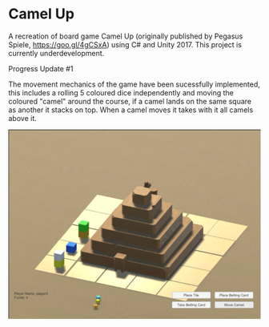 # Camel Up
A recreation of board game Camel Up (originally published by Pegasus Spiele, https://goo.gl/4gCSxA) using C# and Unity 2017. This project is currently underdevelopment. 

Progress Update #1

The movement mechanics of the game have been sucessfully implemented, this includes a rolling 5 coloured dice independently and moving the coloured "camel" around the course, if a camel lands on the same square as another it stacks on top. When a camel moves it takes with it all camels above it. 

<img src="camel_up_1_picture.PNG "/>
